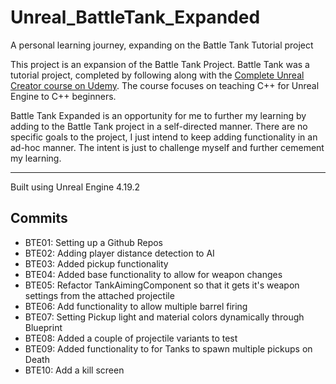 # Unreal_BattleTank_Expanded
A personal learning journey, expanding on the Battle Tank Tutorial project

This project is an expansion of the Battle Tank Project. Battle Tank was a tutorial project, completed by following along with the [Complete Unreal Creator course on Udemy](https://www.udemy.com/unrealcourse/learn/v4/overview). The course focuses on teaching C++ for Unreal Engine to C++ beginners.

Battle Tank Expanded is an opportunity for me to further my learning by adding to the Battle Tank project in a self-directed manner. There are no specific goals to the project, I just intend to keep adding functionality in an ad-hoc manner. The intent is just to challenge myself and further cemement my learning.

---

Built using Unreal Engine 4.19.2

## Commits
* BTE01: Setting up a Github Repos
* BTE02: Adding player distance detection to AI
* BTE03: Added pickup functionality
* BTE04: Added base functionality to allow for weapon changes
* BTE05: Refactor TankAimingComponent so that it gets it's weapon settings from the attached projectile
* BTE06: Add functionality to allow multiple barrel firing
* BTE07: Setting Pickup light and material colors dynamically through Blueprint
* BTE08: Added a couple of projectile variants to test
* BTE09: Added functionality to for Tanks to spawn multiple pickups on Death
* BTE10: Add a kill screen